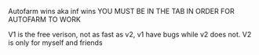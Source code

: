 Autofarm wins aka inf wins
YOU MUST BE IN THE TAB IN ORDER FOR AUTOFARM TO WORK

V1 is the free verison, not as fast as v2, v1 have bugs while v2 does not.
V2 is only for myself and friends
